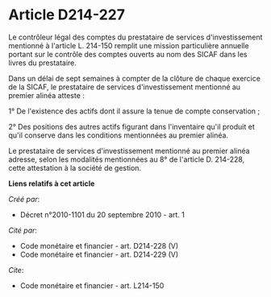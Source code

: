 # Article D214-227

Le contrôleur légal des comptes du prestataire de services d'investissement mentionné à l'article L. 214-150 remplit une
mission particulière annuelle portant sur le contrôle des comptes ouverts au nom des SICAF dans les livres du prestataire. 

Dans un délai de sept semaines à compter de la clôture de chaque exercice de la SICAF, le prestataire de services
d'investissement mentionné au premier alinéa atteste : 

1° De l'existence des actifs dont il assure la tenue de compte conservation ; 

2° Des positions des autres actifs figurant dans l'inventaire qu'il produit et qu'il conserve dans les conditions mentionnées
au premier alinéa. 

Le prestataire de services d'investissement mentionné au premier alinéa adresse, selon les modalités mentionnées au 8° de
l'article D. 214-228, cette attestation à la société de gestion.

**Liens relatifs à cet article**

_Créé par_:

  - Décret n°2010-1101 du 20 septembre 2010 - art. 1

_Cité par_:

  - Code monétaire et financier - art. D214-228 (V)
  - Code monétaire et financier - art. D214-229 (V)

_Cite_:

  - Code monétaire et financier - art. L214-150
